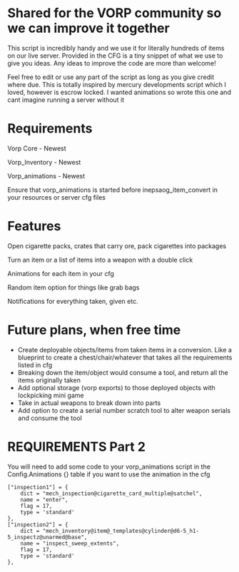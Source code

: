 # Shared for the VORP community so we can improve it together

This script is incredibly handy and we use it for literally hundreds of items on our live server. 
Provided in the CFG is a tiny snippet of what we use to give you ideas. Any ideas to improve the code are more than welcome!

Feel free to edit or use any part of the script as long as you give credit where due. 
This is totally inspired by mercury developments script which I loved, however is escrow locked. 
I wanted animations so wrote this one and cant imagine running a server without it

# Requirements
Vorp Core - Newest

Vorp_Inventory - Newest

Vorp_animations - Newest

Ensure that vorp_animations is started before inepsaog_item_convert in your resources or server cfg files

# Features
Open cigarette packs, crates that carry ore, pack cigarettes into packages

Turn an item or a list of items into a weapon with a double click

Animations for each item in your cfg

Random item option for things like grab bags

Notifications for everything taken, given etc.

# Future plans, when free time
- Create deployable objects/items from taken items in a conversion. Like a blueprint to create a chest/chair/whatever that takes all the requirements listed in cfg
- Breaking down the item/object would consume a tool, and return all the items originally taken
- Add optional storage (vorp exports) to those deployed objects with lockpicking mini game
- Take in actual weapons to break down into parts
- Add option to create a serial number scratch tool to alter weapon serials and consume the tool

# REQUIREMENTS Part 2

You will need to add some code to your vorp_animations script in the Config.Animations {} table if you want to use the animation in the cfg

    ["inspection1"] = {
        dict = "mech_inspection@cigarette_card_multiple@satchel",
        name = "enter", 
        flag = 17,
        type = 'standard'
	},
    ["inspection2"] = {
        dict = "mech_inventory@item@_templates@cylinder@d6-5_h1-5_inspectz@unarmed@base",
        name = "inspect_sweep_extents", 
        flag = 17,
        type = 'standard'
	},
